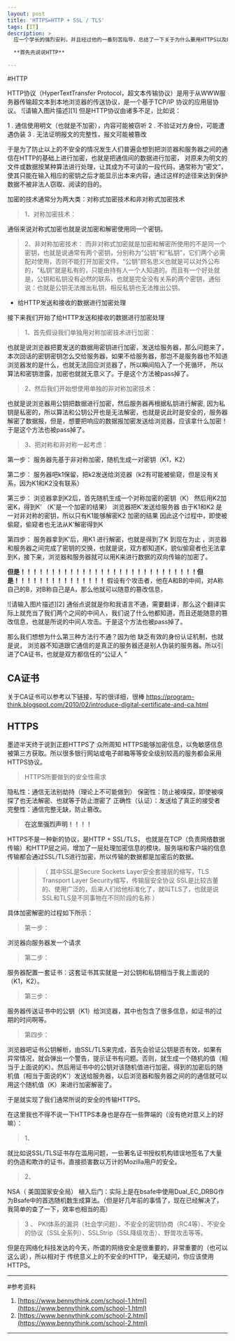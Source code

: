 ```yaml
---
layout: post
title: 'HTTPS=HTTP + SSL / TLS'
tags: [IT]
description: >
  应一个学长的强烈安利，并且经过他的一番刻苦指导，总结了一下关于为什么要用HTTPS以及HTTPS是如何实现的知识

  **首先先说说HTTP**

---
```



<!--more-->

#HTTP

HTTP协议（HyperTextTransfer Protocol，超文本传输协议）是用于从WWW服务器传输超文本到本地浏览器的传送协议，是一个基于TCP/IP 协议的应用层协议。
![请输入图片描述][1]
但是HTTP协议由诸多不足，比如说：

1 . 通信使用明文（也就是不加密），内容可能被窃听
2 . 不验证对方身份，可能遭遇伪装
3 . 无法证明报文的完整性，报文可能被篡改

于是为了防止以上的不安全的情况发生人们普遍会想到把浏览器和服务器之间的通信在HTTP的基础上进行加密，也就是把通信间的数据进行加密， 对原来为明文的文件或数据按某种算法进行处理，让其成为不可读的一段代码，通常称为“密文”，使其只能在输入相应的密钥之后才能显示出本来内容，通过这样的途径来达到保护数据不被非法人窃取、阅读的目的。

加密的技术通常分为两大类：对称式加密技术和非对称式加密技术

> 1、对称加密技术：

通俗来说对称式加密也就是说加密和解密使用同一个密钥。

> 2、非对称加密技术：
而非对称式加密就是加密和解密所使用的不是同一个密钥，也就是说通常有两个密钥，分别称为“公钥”和“私钥”，它们两个必需配对使用，否则不能打开加密文件。“公钥”顾名思义也就是可以对外公布的，“私钥”就是私有的，只能由持有人一个人知道的。而且有一个好处就是，公钥和私钥没有必然的联系，也就是完全没有关系的两个密钥，通俗说：也就是公钥无法推出私钥，相反私钥也无法推出公钥。

 - 给HTTP发送和接收的数据进行加密处理

接下来我们开始了给HTTP发送和接收的数据进行加密处理

> 1、首先假设我们单独用对称加密技术进行加密：

也就是说浏览器把要发送的数据用密钥进行加密，发送给服务器，那么问题来了，本次回话的密钥密钥怎么交给服务器，如果不给服务器，那岂不是服务器也不知道浏览器发的是什么，也就无法回应浏览器了，所以瞬间陷入了一个死循环， 所以算法和密钥泄露，加密也就就无意义了。于是这个方法被pass掉了。

> 2、然后我们开始想使用单独的非对称加密技术：

也就是说浏览器用公钥把数据进行加密，然后服务器再根据私钥进行解密, 因为私钥是私密的，所以算法和公钥公开也是无法解密，也就是说此时是安全的，服务器解密了数据报，但是，想要把响应的数据报加密发送给浏览器，应该拿什么加密！于是这个方法也被pass掉了。

> 3、把对称和非对称一起考虑：

第一步：
服务器先基于非对称加密，随机生成一对密钥（K1，K2）

第二步：
服务器吧k1保留，把k2发送给浏览器（k2有可能被偷窥，但是没有关系，因为K1和K2没有联系）

第三步：
浏览器拿到K2后，首先随机生成一个对称加密的密钥（K）
然后用K2加密K，得到K' （K'是一个加密的结果）
浏览器把K'发送给服务器
由于K1和K2 是一对非对称的密钥，所以只有K1能够解密K2 加密的结果
因此这个过程中，即使被偷窥，偷窥者也无法从K'解密得到K

第四步：
服务器拿到K'后，用K1 进行解密，也就是得到了K 
到现在为止 ，浏览器和服务器之间完成了密钥的交换，也就是说，双方都知道K，貌似偷窥者也无法拿到K，接下来，浏览器和服务器就可以用K来进行数据的双向传输的加密了。

**但是！！！！！！！！！！！！！！！！！！！！！！！！！！！！！但是！！！！！！！！！！！！！！！**
假设有个攻击者，他在A和B的中间，对A称自己的B，对B称自己是A，那么他就可以随意的篡改信息，

![请输入图片描述][2]
通俗点说就是你和我语言不通，需要翻译，那么这个翻译实际上就充当了我们两个之间的中间人，我们说了什么他都知道，而且还能随意的篡改信息，也就是所说的中间人攻击。于是这个方法也被pass掉了。

那么我们想想为什么第三种方法行不通？因为他 缺乏有效的身份认证机制，也就是说， 浏览器不知道跟它通信的是真正的服务器还是别人伪装的服务器。所以引进了CA证书，也就是双方都信任的“公证人 ”

**CA证书**
----

关于CA证书可以参考以下链接，写的很详细，很棒
https://program-think.blogspot.com/2010/02/introduce-digital-certificate-and-ca.html


**HTTPS**
-----

墨迹半天终于说到正题HTTPS了
众所周知 HTTPS能够加密信息，以免敏感信息被第三方获取。所以很多银行网站或电子邮箱等等安全级别较高的服务都会采用HTTPS协议。

> HTTPS所要做到的安全性需求

隐私性：通信无法别劫持（理论上不可能做到）
保密性：防止被嗅探，即使被嗅探了也无法解密、也就等于防止泄密了
正确性（认证）：发送给了真正的接受者
完整性：通信完整无缺，防止篡改。

> **在这里强烈声明！！！！**

HTTPS不是一种新的协议，是HTTP + SSL/TLS， 也就是在TCP（负责网络数据传输）和HTTP层之间，增加了一层处理加密信息的模块。服务端和客户端的信息传输都会通过SSL/TLS进行加密，所以传输的数据都是加密后的数据。

>>（
>>其中SSL是Secure Sockets Layer安全套接层的缩写，TLS  Transport Layer Security缩写，传输层安全协议
>> SSL是比较古董的、使用广泛的，后来人们给他标准化了，就叫TLS了，也就是说SSL和TLS是不同事物在不同阶段的名称
>> ）

具体加密解密的过程如下所示：

> 第一步：

浏览器向服务器发一个请求

> 第二步：

服务器配置一套证书：这套证书其实就是一对公钥和私钥相当于我上面说的（K1，K2）。

> 第三步：

服务器传送证书中的公钥（K1）给浏览器，其中也包含了很多信息，如证书的过期的时间啊等。

> 第四步：

浏览器吧证书公钥解析，由SSL/TLS来完成，首先会验证公钥是否有效，如果有异常情况，就会弹出一个警告，提示证书有问题。否则，就生成一个随机的值（相当于上面说的K）。然后用证书中的公钥对该随机值进行加密。得到的加密后的随机值（相当于面说的K'）发送给服务器，以后浏览器和服务器之间的的通信就可以用这个随机值（K）来进行加密解密了。

于是就实现了我们通常所说的安全的传输HTTPS。

在这里我也不得不说一下HTTPS本身也是存在一些弊端的（没有绝对意义上的好嘛）：

> 1、

就比如说SSL/TLS证书存在滥用问题，一些著名证书授权机构错误地签名了大量的伪造和欺诈的证书，直接损害数以万计的Mozilla用户的安全。

> 2、

NSA（ 美国国家安全局） 植入后门：实际上是在bsafe中使用Dual_EC_DRBG作为Bsafe中的首选随机数生成算法。（但是好几年前的事情了，现在已经解决了，我简单的查了一下，效率也相当的高）
>3 、
PKI体系的漏洞（社会学问题）、不安全的密钥协商（RC4等）、不安全的协议（SSL全系列）、SSLStrip（SSL降级攻击）、野兽攻击等等。


但是在网络化科技发达的今天，所谓的网络安全是很重要的，非常重要的（也可以这么说），所以相对于 传统意义上的不安全的HTTP， 毫无疑问，你应该使用HTTPS。

----------

#参考资料


1. [https://www.bennythink.com/school-1.html](https://www.bennythink.com/school-1.html)
2. [https://www.bennythink.com/school-2.html](https://www.bennythink.com/school-2.html)


----------
